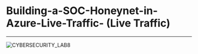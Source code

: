 # Building-a-SOC-Honeynet-in-Azure-Live-Traffic- (Live Traffic)
---
![CYBERSECURITY_LAB8](https://github.com/user-attachments/assets/d651f3be-ec3c-40a6-a5c9-d644b6728e63)
